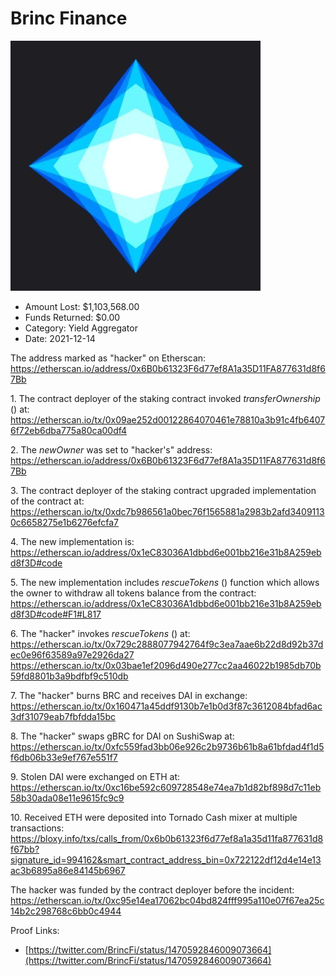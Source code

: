 # Brinc Finance
![Brinc Finance](/rektimages/Brinc-Finance.png)
- Amount Lost: $1,103,568.00
- Funds Returned: $0.00
- Category: Yield Aggregator
- Date: 2021-12-14

The address marked as "hacker" on Etherscan:  
https://etherscan.io/address/0x6B0b61323F6d77ef8A1a35D11FA877631d8f67Bb  
  
1\. The contract deployer of the staking contract invoked _transferOwnership_ () at:  
https://etherscan.io/tx/0x09ae252d00122864070461e78810a3b91c4fb64076f72eb6dba775a80ca00df4  
  
2\. The _newOwner_ was set to "hacker's" address:  
https://etherscan.io/address/0x6B0b61323F6d77ef8A1a35D11FA877631d8f67Bb  
  
3\. The contract deployer of the staking contract upgraded implementation of the contract at:  
https://etherscan.io/tx/0xdc7b986561a0bec76f1565881a2983b2afd34091130c6658275e1b6276efcfa7  
  
4\. The new implementation is:  
https://etherscan.io/address/0x1eC83036A1dbbd6e001bb216e31b8A259ebd8f3D#code  
  
5\. The new implementation includes _rescueTokens_ () function which allows the owner to withdraw all tokens balance from the contract:  
https://etherscan.io/address/0x1eC83036A1dbbd6e001bb216e31b8A259ebd8f3D#code#F1#L817  
  
6\. The "hacker" invokes _rescueTokens_ () at:  
https://etherscan.io/tx/0x729c2888077942764f9c3ea7aae6b22d8d92b37dec0e96f63589a97e2926da27  
https://etherscan.io/tx/0x03bae1ef2096d490e277cc2aa46022b1985db70b59fd8801b3a9bdfbf9c510db  
  
7\. The "hacker" burns BRC and receives DAI in exchange:  
https://etherscan.io/tx/0x160471a45ddf9130b7e1b0d3f87c3612084bfad6ac3df31079eab7fbfdda15bc  
  
8\. The "hacker" swaps gBRC for DAI on SushiSwap at:  
https://etherscan.io/tx/0xfc559fad3bb06e926c2b9736b61b8a61bfdad4f1d5f6db06b33e9ef767e551f7  
  
9\. Stolen DAI were exchanged on ETH at:  
https://etherscan.io/tx/0xc16be592c609728548e74ea7b1d82bf898d7c11eb58b30ada08e11e9615fc9c9  
  
10\. Received ETH were deposited into Tornado Cash mixer at multiple transactions:  
https://bloxy.info/txs/calls_from/0x6b0b61323f6d77ef8a1a35d11fa877631d8f67bb?signature_id=994162&smart_contract_address_bin=0x722122df12d4e14e13ac3b6895a86e84145b6967  
  
The hacker was funded by the contract deployer before the incident:  
https://etherscan.io/tx/0xc95e14ea17062bc04bd824fff995a110e07f67ea25c14b2c298768c6bb0c4944


Proof Links:
- [https://twitter.com/BrincFi/status/1470592846009073664](https://twitter.com/BrincFi/status/1470592846009073664)


